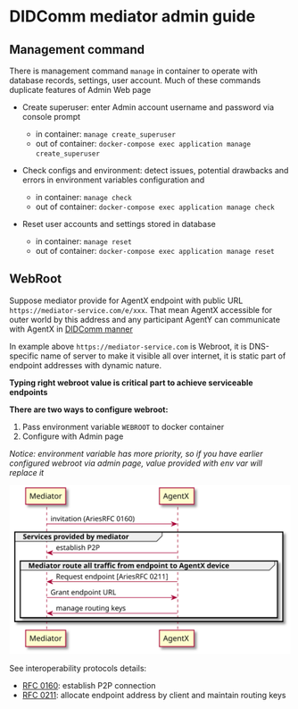 # DIDComm mediator admin guide

## Management command

There is management command ```manage``` in container to operate with database records, settings, user account.
Much of these commands duplicate features of Admin Web page

  - Create superuser: enter Admin account username and password via console prompt
    - in container: ```manage create_superuser```
    - out of container: ```docker-compose exec application manage create_superuser```
    
  - Check configs and environment: detect issues, potential drawbacks and errors in environment variables 
    configuration and 
    - in container: ```manage check```
    - out of container: ```docker-compose exec application manage check```

  - Reset user accounts and settings stored in database
    - in container: ```manage reset```
    - out of container: ```docker-compose exec application manage reset```

## WebRoot

Suppose mediator provide for AgentX endpoint with public URL ```https://mediator-service.com/e/xxx```.
That mean AgentX accessible for outer world by this address and any participant AgentY can
communicate with AgentX in [DIDComm manner](https://identity.foundation/didcomm-messaging/spec/#message-types)

In example above ```https://mediator-service.com``` is Webroot, it is DNS-specific name of server
to make it visible all over internet, it is static part of endpoint addresses with dynamic nature.

**Typing right webroot value is critical part to achieve serviceable endpoints**


**There are two ways to configure webroot:**
  1. Pass environment variable ```WEBROOT``` to docker container
  2. Configure with Admin page

*Notice: environment variable has more priority, so if you have earlier configured webroot via admin page, value provided with env var will replace it*


![Grant endpoint address](_static/rfc0211.svg?raw=true)

See interoperability protocols details:
  - [RFC 0160](https://github.com/hyperledger/aries-rfcs/tree/master/features/0160-connection-protocol): establish P2P connection
  - [RFC 0211](https://github.com/hyperledger/aries-rfcs/tree/master/features/0211-route-coordination): allocate endpoint address by client and maintain routing keys